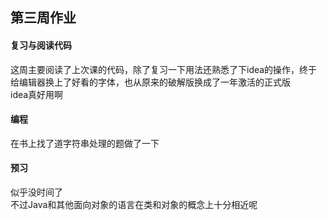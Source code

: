 ## 第三周作业
#### 复习与阅读代码
这周主要阅读了上次课的代码，除了复习一下用法还熟悉了下idea的操作，终于给编辑器换上了好看的字体，也从原来的破解版换成了一年激活的正式版  
idea真好用啊
#### 编程
在书上找了道字符串处理的题做了一下
#### 预习
似乎没时间了  
不过Java和其他面向对象的语言在类和对象的概念上十分相近呢